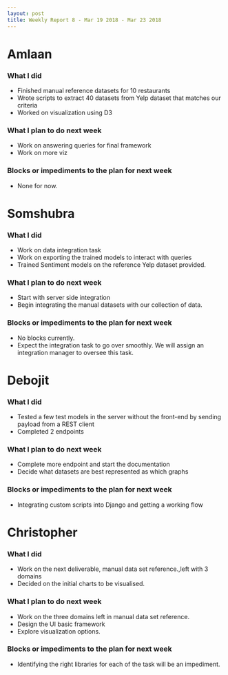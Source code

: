 ```yaml
---
layout: post
title: Weekly Report 8 - Mar 19 2018 - Mar 23 2018
---
```


# Amlaan

### What I did

- Finished manual reference datasets for 10 restaurants
- Wrote scripts to extract 40 datasets from Yelp dataset that matches our criteria
- Worked on visualization using D3

### What I plan to do next week

- Work on answering queries for final framework
- Work on more viz

### Blocks or impediments to the plan for next week

- None for now.

# Somshubra

### What I did

- Work on data integration task
- Work on exporting the trained models to interact with queries
- Trained Sentiment models on the reference Yelp dataset provided.

### What I plan to do next week

- Start with server side integration
- Begin integrating the manual datasets with our collection of data.

### Blocks or impediments to the plan for next week

- No blocks currently.
- Expect the integration task to go over smoothly. We will assign an integration manager to oversee this task.

# Debojit

### What I did
- Tested a few test models in the server without the front-end by sending payload from a REST client
- Completed 2 endpoints

### What I plan to do next week
- Complete more endpoint and start the documentation
- Decide what datasets are best represented as which graphs

### Blocks or impediments to the plan for next week
- Integrating custom scripts into Django and getting a working flow

# Christopher

### What I did
- Work on the next deliverable, manual data set reference.,left with 3 domains
- Decided on the initial charts to be visualised.

### What I plan to do next week
- Work on the three domains left in manual data set reference.
- Design the UI basic framework
- Explore visualization options.

### Blocks or impediments to the plan for next week
- Identifying the right libraries for each of the task will be an impediment.
